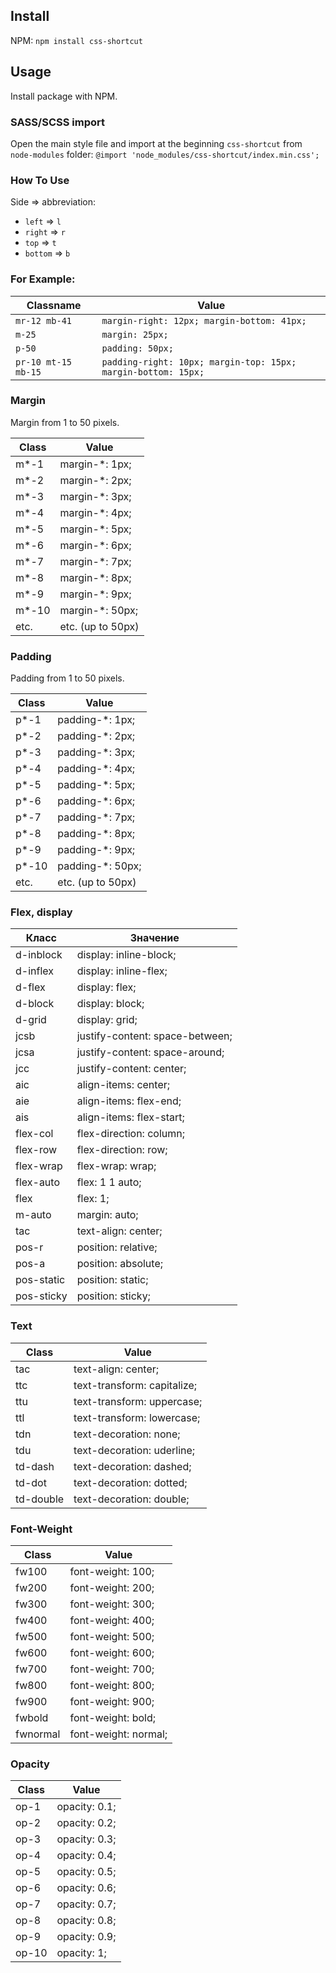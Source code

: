 ## Install

NPM: `npm install css-shortcut`

## Usage

Install package with NPM.

### SASS/SCSS import

Open the main style file and import at the beginning `css-shortcut` from `node-modules` folder:
`@import 'node_modules/css-shortcut/index.min.css';`

### How To Use

Side => abbreviation:

-   `left` => `l`
-   `right` => `r`
-   `top` => `t`
-   `bottom` => `b`

### For Example:

| Classname           | Value                                                         |
| ------------------- | ------------------------------------------------------------- |
| `mr-12 mb-41`       | `margin-right: 12px; margin-bottom: 41px;`                    |
| `m-25`              | `margin: 25px;`                                               |
| `p-50`              | `padding: 50px;`                                              |
| `pr-10 mt-15 mb-15` | `padding-right: 10px; margin-top: 15px; margin-bottom: 15px;` |

### Margin

Margin from 1 to 50 pixels.

| Class  | Value             |
| ------ | ----------------- |
| m\*-1  | margin-\*: 1px;   |
| m\*-2  | margin-\*: 2px;   |
| m\*-3  | margin-\*: 3px;   |
| m\*-4  | margin-\*: 4px;   |
| m\*-5  | margin-\*: 5px;   |
| m\*-6  | margin-\*: 6px;   |
| m\*-7  | margin-\*: 7px;   |
| m\*-8  | margin-\*: 8px;   |
| m\*-9  | margin-\*: 9px;   |
| m\*-10 | margin-\*: 50px;  |
| etc.   | etc. (up to 50px) |

### Padding

Padding from 1 to 50 pixels.

| Class  | Value             |
| ------ | ----------------- |
| p\*-1  | padding-\*: 1px;  |
| p\*-2  | padding-\*: 2px;  |
| p\*-3  | padding-\*: 3px;  |
| p\*-4  | padding-\*: 4px;  |
| p\*-5  | padding-\*: 5px;  |
| p\*-6  | padding-\*: 6px;  |
| p\*-7  | padding-\*: 7px;  |
| p\*-8  | padding-\*: 8px;  |
| p\*-9  | padding-\*: 9px;  |
| p\*-10 | padding-\*: 50px; |
| etc.   | etc. (up to 50px) |

### Flex, display

| Класс      | Значение                        |
| ---------- | ------------------------------- |
| d-inblock  | display: inline-block;          |
| d-inflex   | display: inline-flex;           |
| d-flex     | display: flex;                  |
| d-block    | display: block;                 |
| d-grid     | display: grid;                  |
| jcsb       | justify-content: space-between; |
| jcsa       | justify-content: space-around;  |
| jcc        | justify-content: center;        |
| aic        | align-items: center;            |
| aie        | align-items: flex-end;          |
| ais        | align-items: flex-start;        |
| flex-col   | flex-direction: column;         |
| flex-row   | flex-direction: row;            |
| flex-wrap  | flex-wrap: wrap;                |
| flex-auto  | flex: 1 1 auto;                 |
| flex       | flex: 1;                        |
| m-auto     | margin: auto;                   |
| tac        | text-align: center;             |
| pos-r      | position: relative;             |
| pos-a      | position: absolute;             |
| pos-static | position: static;               |
| pos-sticky | position: sticky;               |

### Text

| Class     | Value                                                |
| --------- | ---------------------------------------------------- |
| tac       | text-align: center;                                  |
| ttc       | text-transform: capitalize;                          |
| ttu       | text-transform: uppercase;                           |
| ttl       | text-transform: lowercase;                           |
| tdn       | text-decoration: none;                               |
| tdu       | text-decoration: uderline;                           |
| td-dash   | text-decoration: dashed;                             |
| td-dot    | text-decoration: dotted;                             |
| td-double | text-decoration: double;                             |

### Font-Weight

| Class    | Value                  |
| -------- | ---------------------- |
| fw100    | font-weight: 100;      |
| fw200    | font-weight: 200;      |
| fw300    | font-weight: 300;      |
| fw400    | font-weight: 400;      |
| fw500    | font-weight: 500;      |
| fw600    | font-weight: 600;      |
| fw700    | font-weight: 700;      |
| fw800    | font-weight: 800;      |
| fw900    | font-weight: 900;      |
| fwbold   | font-weight: bold;     |
| fwnormal | font-weight: normal;   |

### Opacity

| Class | Value         |
| ----- | ------------- |
| op-1  | opacity: 0.1; |
| op-2  | opacity: 0.2; |
| op-3  | opacity: 0.3; |
| op-4  | opacity: 0.4; |
| op-5  | opacity: 0.5; |
| op-6  | opacity: 0.6; |
| op-7  | opacity: 0.7; |
| op-8  | opacity: 0.8; |
| op-9  | opacity: 0.9; |
| op-10 | opacity: 1;   |
